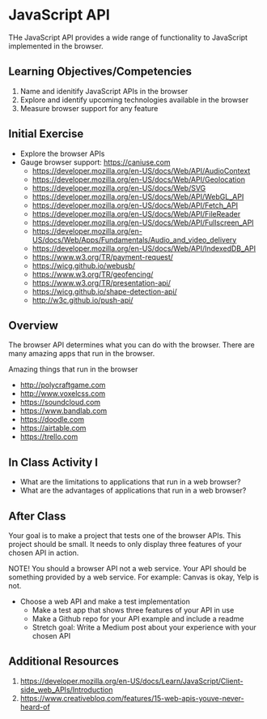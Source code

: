 # JavaScript API

THe JavaScript API provides a wide range of functionality
to JavaScript implemented in the browser. 

## Learning Objectives/Competencies

1. Name and idenitify JavaScript APIs in the browser
1. Explore and identify upcoming technologies available in the browser
1. Measure browser support for any feature

## Initial Exercise

- Explore the browser APIs
- Gauge browser support: https://caniuse.com 
  - https://developer.mozilla.org/en-US/docs/Web/API/AudioContext
  - https://developer.mozilla.org/en-US/docs/Web/API/Geolocation
  - https://developer.mozilla.org/en-US/docs/Web/SVG
  - https://developer.mozilla.org/en-US/docs/Web/API/WebGL_API
  - https://developer.mozilla.org/en-US/docs/Web/API/Fetch_API
  - https://developer.mozilla.org/en-US/docs/Web/API/FileReader
  - https://developer.mozilla.org/en-US/docs/Web/API/Fullscreen_API
  - https://developer.mozilla.org/en-US/docs/Web/Apps/Fundamentals/Audio_and_video_delivery
  - https://developer.mozilla.org/en-US/docs/Web/API/IndexedDB_API
  - https://www.w3.org/TR/payment-request/
  - https://wicg.github.io/webusb/
  - https://www.w3.org/TR/geofencing/
  - https://www.w3.org/TR/presentation-api/
  - https://wicg.github.io/shape-detection-api/
  - http://w3c.github.io/push-api/

## Overview

The browser API determines what you can do with the browser. There are many amazing apps that run in the browser. 

Amazing things that run in the browser

- http://polycraftgame.com
- http://www.voxelcss.com
- https://soundcloud.com
- https://www.bandlab.com
- https://doodle.com
- https://airtable.com
- https://trello.com


## In Class Activity I

- What are the limitations to applications that run in a web browser? 
- What are the advantages of applications that run in a web browser?

## After Class

Your goal is to make a project that tests one of the browser APIs. This project should be small. It needs to only display three features of your chosen API in action. 

NOTE! You should a browser API not a web service. Your API should be something provided by a web service. For example: Canvas is okay, Yelp is not. 

- Choose a web API and make a test implementation
  - Make a test app that shows three features of your API in use
  - Make a Github repo for your API example and include a readme
  - Stretch goal: Write a Medium post about your experience with your chosen API

## Additional Resources

1. https://developer.mozilla.org/en-US/docs/Learn/JavaScript/Client-side_web_APIs/Introduction
1. https://www.creativebloq.com/features/15-web-apis-youve-never-heard-of
